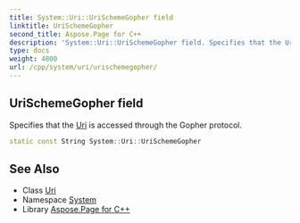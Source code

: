 ```yaml
---
title: System::Uri::UriSchemeGopher field
linktitle: UriSchemeGopher
second_title: Aspose.Page for C++
description: 'System::Uri::UriSchemeGopher field. Specifies that the Uri is accessed through the Gopher protocol in C++.'
type: docs
weight: 4800
url: /cpp/system/uri/urischemegopher/
---
```

## UriSchemeGopher field


Specifies that the [Uri](../) is accessed through the Gopher protocol.

```cpp
static const String System::Uri::UriSchemeGopher
```

## See Also

* Class [Uri](../)
* Namespace [System](../../)
* Library [Aspose.Page for C++](../../../)
